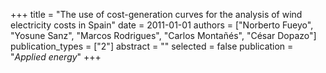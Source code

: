 +++
title = "The use of cost-generation curves for the analysis of wind electricity costs in Spain"
date = 2011-01-01
authors = ["Norberto Fueyo", "Yosune Sanz", "Marcos Rodrigues", "Carlos Montañés", "César Dopazo"]
publication_types = ["2"]
abstract = ""
selected = false
publication = "*Applied energy*"
+++

